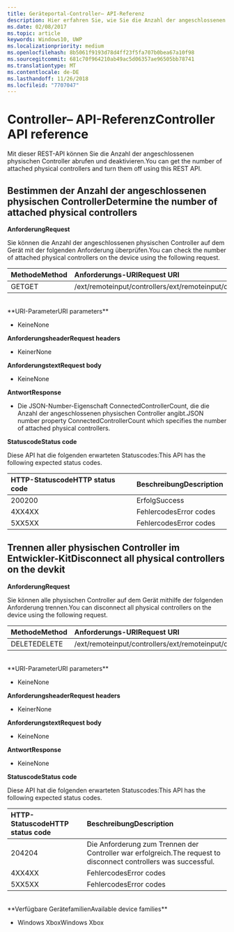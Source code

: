 ```yaml
---
title: Geräteportal-Controller– API-Referenz
description: Hier erfahren Sie, wie Sie die Anzahl der angeschlossenen physischen Controller abrufen und sie programmgesteuert deaktivieren.
ms.date: 02/08/2017
ms.topic: article
keywords: Windows10, UWP
ms.localizationpriority: medium
ms.openlocfilehash: 8b5061f9193d78d4ff23f5fa707b0bea67a10f98
ms.sourcegitcommit: 681c70f964210ab49ac5d06357ae96505bb78741
ms.translationtype: MT
ms.contentlocale: de-DE
ms.lasthandoff: 11/26/2018
ms.locfileid: "7707047"
---
```

# <a name="controller-api-reference"></a><span data-ttu-id="c68ab-104">Controller– API-Referenz</span><span class="sxs-lookup"><span data-stu-id="c68ab-104">Controller API reference</span></span>   
<span data-ttu-id="c68ab-105">Mit dieser REST-API können Sie die Anzahl der angeschlossenen physischen Controller abrufen und deaktivieren.</span><span class="sxs-lookup"><span data-stu-id="c68ab-105">You can get the number of attached physical controllers and turn them off using this REST API.</span></span>

## <a name="determine-the-number-of-attached-physical-controllers"></a><span data-ttu-id="c68ab-106">Bestimmen der Anzahl der angeschlossenen physischen Controller</span><span class="sxs-lookup"><span data-stu-id="c68ab-106">Determine the number of attached physical controllers</span></span>

**<span data-ttu-id="c68ab-107">Anforderung</span><span class="sxs-lookup"><span data-stu-id="c68ab-107">Request</span></span>**

<span data-ttu-id="c68ab-108">Sie können die Anzahl der angeschlossenen physischen Controller auf dem Gerät mit der folgenden Anforderung überprüfen.</span><span class="sxs-lookup"><span data-stu-id="c68ab-108">You can check the number of attached physical controllers on the device using the following request.</span></span>

<span data-ttu-id="c68ab-109">Methode</span><span class="sxs-lookup"><span data-stu-id="c68ab-109">Method</span></span>      | <span data-ttu-id="c68ab-110">Anforderungs-URI</span><span class="sxs-lookup"><span data-stu-id="c68ab-110">Request URI</span></span>
:------     | :-----
<span data-ttu-id="c68ab-111">GET</span><span class="sxs-lookup"><span data-stu-id="c68ab-111">GET</span></span> | <span data-ttu-id="c68ab-112">/ext/remoteinput/controllers</span><span class="sxs-lookup"><span data-stu-id="c68ab-112">/ext/remoteinput/controllers</span></span>
<br />
**<span data-ttu-id="c68ab-113">URI-Parameter</span><span class="sxs-lookup"><span data-stu-id="c68ab-113">URI parameters</span></span>**

- <span data-ttu-id="c68ab-114">Keine</span><span class="sxs-lookup"><span data-stu-id="c68ab-114">None</span></span>

**<span data-ttu-id="c68ab-115">Anforderungsheader</span><span class="sxs-lookup"><span data-stu-id="c68ab-115">Request headers</span></span>**

- <span data-ttu-id="c68ab-116">Keiner</span><span class="sxs-lookup"><span data-stu-id="c68ab-116">None</span></span>

**<span data-ttu-id="c68ab-117">Anforderungstext</span><span class="sxs-lookup"><span data-stu-id="c68ab-117">Request body</span></span>**   

- <span data-ttu-id="c68ab-118">Keine</span><span class="sxs-lookup"><span data-stu-id="c68ab-118">None</span></span>

**<span data-ttu-id="c68ab-119">Antwort</span><span class="sxs-lookup"><span data-stu-id="c68ab-119">Response</span></span>**   

- <span data-ttu-id="c68ab-120">Die JSON-Number-Eigenschaft ConnectedControllerCount, die die Anzahl der angeschlossenen physischen Controller angibt.</span><span class="sxs-lookup"><span data-stu-id="c68ab-120">JSON number property ConnectedControllerCount which specifies the number of attached physical controllers.</span></span>

**<span data-ttu-id="c68ab-121">Statuscode</span><span class="sxs-lookup"><span data-stu-id="c68ab-121">Status code</span></span>**

<span data-ttu-id="c68ab-122">Diese API hat die folgenden erwarteten Statuscodes:</span><span class="sxs-lookup"><span data-stu-id="c68ab-122">This API has the following expected status codes.</span></span>

<span data-ttu-id="c68ab-123">HTTP-Statuscode</span><span class="sxs-lookup"><span data-stu-id="c68ab-123">HTTP status code</span></span>      | <span data-ttu-id="c68ab-124">Beschreibung</span><span class="sxs-lookup"><span data-stu-id="c68ab-124">Description</span></span>
:------     | :-----
<span data-ttu-id="c68ab-125">200</span><span class="sxs-lookup"><span data-stu-id="c68ab-125">200</span></span> | <span data-ttu-id="c68ab-126">Erfolg</span><span class="sxs-lookup"><span data-stu-id="c68ab-126">Success</span></span>
<span data-ttu-id="c68ab-127">4XX</span><span class="sxs-lookup"><span data-stu-id="c68ab-127">4XX</span></span> | <span data-ttu-id="c68ab-128">Fehlercodes</span><span class="sxs-lookup"><span data-stu-id="c68ab-128">Error codes</span></span>
<span data-ttu-id="c68ab-129">5XX</span><span class="sxs-lookup"><span data-stu-id="c68ab-129">5XX</span></span> | <span data-ttu-id="c68ab-130">Fehlercodes</span><span class="sxs-lookup"><span data-stu-id="c68ab-130">Error codes</span></span>

## <a name="disconnect-all-physical-controllers-on-the-devkit"></a><span data-ttu-id="c68ab-131">Trennen aller physischen Controller im Entwickler-Kit</span><span class="sxs-lookup"><span data-stu-id="c68ab-131">Disconnect all physical controllers on the devkit</span></span>

**<span data-ttu-id="c68ab-132">Anforderung</span><span class="sxs-lookup"><span data-stu-id="c68ab-132">Request</span></span>**

<span data-ttu-id="c68ab-133">Sie können alle physischen Controller auf dem Gerät mithilfe der folgenden Anforderung trennen.</span><span class="sxs-lookup"><span data-stu-id="c68ab-133">You can disconnect all physical controllers on the device using the following request.</span></span>

<span data-ttu-id="c68ab-134">Methode</span><span class="sxs-lookup"><span data-stu-id="c68ab-134">Method</span></span>      | <span data-ttu-id="c68ab-135">Anforderungs-URI</span><span class="sxs-lookup"><span data-stu-id="c68ab-135">Request URI</span></span>
:------     | :-----
<span data-ttu-id="c68ab-136">DELETE</span><span class="sxs-lookup"><span data-stu-id="c68ab-136">DELETE</span></span> | <span data-ttu-id="c68ab-137">/ext/remoteinput/controllers</span><span class="sxs-lookup"><span data-stu-id="c68ab-137">/ext/remoteinput/controllers</span></span>
<br />
**<span data-ttu-id="c68ab-138">URI-Parameter</span><span class="sxs-lookup"><span data-stu-id="c68ab-138">URI parameters</span></span>**

- <span data-ttu-id="c68ab-139">Keine</span><span class="sxs-lookup"><span data-stu-id="c68ab-139">None</span></span>

**<span data-ttu-id="c68ab-140">Anforderungsheader</span><span class="sxs-lookup"><span data-stu-id="c68ab-140">Request headers</span></span>**

- <span data-ttu-id="c68ab-141">Keiner</span><span class="sxs-lookup"><span data-stu-id="c68ab-141">None</span></span>

**<span data-ttu-id="c68ab-142">Anforderungstext</span><span class="sxs-lookup"><span data-stu-id="c68ab-142">Request body</span></span>**   

- <span data-ttu-id="c68ab-143">Keine</span><span class="sxs-lookup"><span data-stu-id="c68ab-143">None</span></span>

**<span data-ttu-id="c68ab-144">Antwort</span><span class="sxs-lookup"><span data-stu-id="c68ab-144">Response</span></span>**   

- <span data-ttu-id="c68ab-145">Keine</span><span class="sxs-lookup"><span data-stu-id="c68ab-145">None</span></span> 

**<span data-ttu-id="c68ab-146">Statuscode</span><span class="sxs-lookup"><span data-stu-id="c68ab-146">Status code</span></span>**

<span data-ttu-id="c68ab-147">Diese API hat die folgenden erwarteten Statuscodes:</span><span class="sxs-lookup"><span data-stu-id="c68ab-147">This API has the following expected status codes.</span></span>

<span data-ttu-id="c68ab-148">HTTP-Statuscode</span><span class="sxs-lookup"><span data-stu-id="c68ab-148">HTTP status code</span></span>      | <span data-ttu-id="c68ab-149">Beschreibung</span><span class="sxs-lookup"><span data-stu-id="c68ab-149">Description</span></span>
:------     | :-----
<span data-ttu-id="c68ab-150">204</span><span class="sxs-lookup"><span data-stu-id="c68ab-150">204</span></span> | <span data-ttu-id="c68ab-151">Die Anforderung zum Trennen der Controller war erfolgreich.</span><span class="sxs-lookup"><span data-stu-id="c68ab-151">The request to disconnect controllers was successful.</span></span>
<span data-ttu-id="c68ab-152">4XX</span><span class="sxs-lookup"><span data-stu-id="c68ab-152">4XX</span></span> | <span data-ttu-id="c68ab-153">Fehlercodes</span><span class="sxs-lookup"><span data-stu-id="c68ab-153">Error codes</span></span>
<span data-ttu-id="c68ab-154">5XX</span><span class="sxs-lookup"><span data-stu-id="c68ab-154">5XX</span></span> | <span data-ttu-id="c68ab-155">Fehlercodes</span><span class="sxs-lookup"><span data-stu-id="c68ab-155">Error codes</span></span>

<br />
**<span data-ttu-id="c68ab-156">Verfügbare Gerätefamilien</span><span class="sxs-lookup"><span data-stu-id="c68ab-156">Available device families</span></span>**

* <span data-ttu-id="c68ab-157">Windows Xbox</span><span class="sxs-lookup"><span data-stu-id="c68ab-157">Windows Xbox</span></span>
